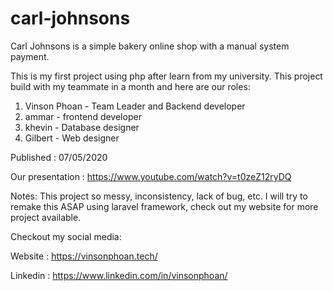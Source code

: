 # carl-johnsons
Carl Johnsons is a simple bakery online shop with a manual system payment. 

This is my first project using php after learn from my university. This project build with my teammate in a month and here are our 
roles:  
1. Vinson Phoan - Team Leader and Backend developer 
2. ammar - frontend developer 
3. khevin - Database designer 
4. Gilbert - Web designer

Published : 07/05/2020

Our presentation : https://www.youtube.com/watch?v=t0zeZ12ryDQ

Notes:
This project so messy, inconsistency, lack of bug, etc.
I will try to remake this ASAP using laravel framework, check out my website for more project available.

Checkout my social media:

Website : https://vinsonphoan.tech/

Linkedin : https://www.linkedin.com/in/vinsonphoan/
